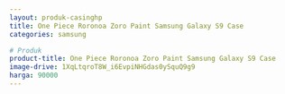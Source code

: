 ```yaml
---
layout: produk-casinghp
title: One Piece Roronoa Zoro Paint Samsung Galaxy S9 Case
categories: samsung

# Produk
product-title: One Piece Roronoa Zoro Paint Samsung Galaxy S9 Case
image-drive: 1XqLtqroT8W_i6EvpiNHGdas0ySquQ9g9
harga: 90000
---
```

